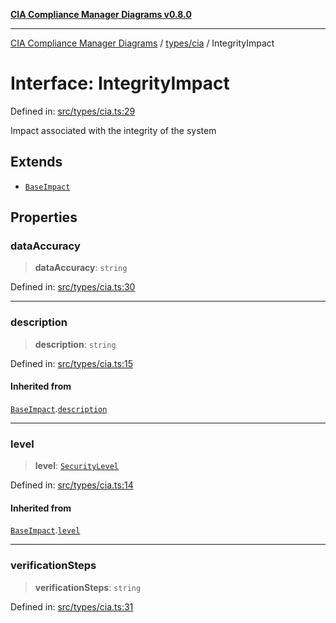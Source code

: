 [**CIA Compliance Manager Diagrams v0.8.0**](../../../README.md)

***

[CIA Compliance Manager Diagrams](../../../modules.md) / [types/cia](../README.md) / IntegrityImpact

# Interface: IntegrityImpact

Defined in: [src/types/cia.ts:29](https://github.com/Hack23/cia-compliance-manager/blob/9d71808d079d754f4b85858b6e4ea1bff990b076/src/types/cia.ts#L29)

Impact associated with the integrity of the system

## Extends

- [`BaseImpact`](BaseImpact.md)

## Properties

### dataAccuracy

> **dataAccuracy**: `string`

Defined in: [src/types/cia.ts:30](https://github.com/Hack23/cia-compliance-manager/blob/9d71808d079d754f4b85858b6e4ea1bff990b076/src/types/cia.ts#L30)

***

### description

> **description**: `string`

Defined in: [src/types/cia.ts:15](https://github.com/Hack23/cia-compliance-manager/blob/9d71808d079d754f4b85858b6e4ea1bff990b076/src/types/cia.ts#L15)

#### Inherited from

[`BaseImpact`](BaseImpact.md).[`description`](BaseImpact.md#description)

***

### level

> **level**: [`SecurityLevel`](../type-aliases/SecurityLevel.md)

Defined in: [src/types/cia.ts:14](https://github.com/Hack23/cia-compliance-manager/blob/9d71808d079d754f4b85858b6e4ea1bff990b076/src/types/cia.ts#L14)

#### Inherited from

[`BaseImpact`](BaseImpact.md).[`level`](BaseImpact.md#level)

***

### verificationSteps

> **verificationSteps**: `string`

Defined in: [src/types/cia.ts:31](https://github.com/Hack23/cia-compliance-manager/blob/9d71808d079d754f4b85858b6e4ea1bff990b076/src/types/cia.ts#L31)
